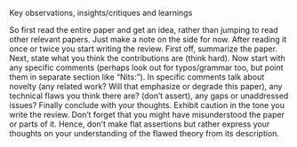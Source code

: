 Key observations, insights/critiques and learnings  

So first read the entire paper and get an idea, rather than jumping to read other relevant papers. Just make a note on the side for now. After reading it once or twice you start writing the review. First off, summarize the paper. Next, state what you think the contributions are (think hard). Now start with any specific comments (perhaps look out for typos/grammar too, but point them in separate section like “Nits:”). In specific comments talk about novelty (any related work? Will that emphasize or degrade this paper), any technical flaws you think there are? (don’t assert), any gaps or unaddressed issues? Finally conclude with your thoughts. Exhibit caution in the tone you write the review. Don’t forget that you might have misunderstood the paper or parts of it. Hence, don’t make flat assertions but rather express your thoughts on your understanding of the flawed theory from its description.
